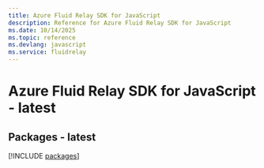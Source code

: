 ```yaml
---
title: Azure Fluid Relay SDK for JavaScript
description: Reference for Azure Fluid Relay SDK for JavaScript
ms.date: 10/14/2025
ms.topic: reference
ms.devlang: javascript
ms.service: fluidrelay
---
```

# Azure Fluid Relay SDK for JavaScript - latest
## Packages - latest
[!INCLUDE [packages](fluid-relay-index.md)]